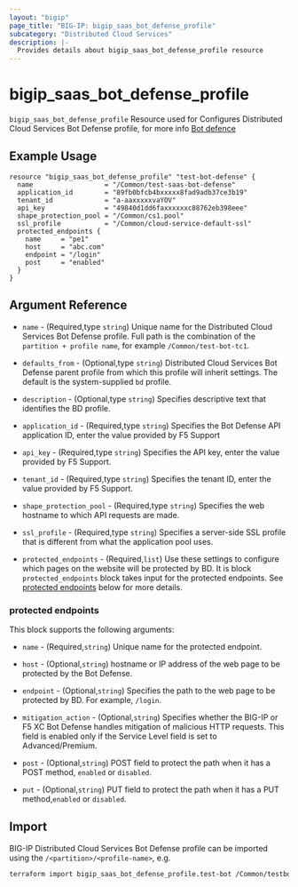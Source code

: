```yaml
---
layout: "bigip"
page_title: "BIG-IP: bigip_saas_bot_defense_profile"
subcategory: "Distributed Cloud Services"
description: |-
  Provides details about bigip_saas_bot_defense_profile resource
---
```


# bigip\_saas\_bot\_defense\_profile

`bigip_saas_bot_defense_profile` Resource used for Configures Distributed Cloud Services Bot Defense profile, for more info [Bot defence](https://techdocs.f5.com/en-us/bigip-17-1-0/big-ip-saas-bot-defense.html)

## Example Usage

```hcl
resource "bigip_saas_bot_defense_profile" "test-bot-defense" {
  name                  = "/Common/test-saas-bot-defense"
  application_id        = "89fb0bfcb4bxxxxx8fad9adb37ce3b19"
  tenant_id             = "a-aaxxxxxvaYOV"
  api_key               = "49840d1dd6faxxxxxxc88762eb398eee"
  shape_protection_pool = "/Common/cs1.pool"
  ssl_profile           = "/Common/cloud-service-default-ssl"
  protected_endpoints {
    name     = "pe1"
    host     = "abc.com"
    endpoint = "/login"
    post     = "enabled"
  }
}
```
## Argument Reference

* `name` - (Required,type `string`) Unique name for the Distributed Cloud Services Bot Defense profile. Full path is the combination of the `partition + profile name`, for example `/Common/test-bot-tc1`.

* `defaults_from` - (Optional,type `string`) Distributed Cloud Services Bot Defense parent profile from which this profile will inherit settings. The default is the system-supplied `bd` profile.

* `description` - (Optional,type `string`) Specifies descriptive text that identifies the BD profile.

* `application_id` - (Required,type `string`) Specifies the Bot Defense API application ID, enter the value provided by F5 Support

* `api_key` - (Required,type `string`) Specifies the API key, enter the value provided by F5 Support.

* `tenant_id` - (Required,type `string`) Specifies the tenant ID, enter the value provided by F5 Support.

* `shape_protection_pool` - (Required,type `string`) Specifies the web hostname to which API requests are made.

* `ssl_profile` - (Required,type `string`) Specifies a server-side SSL profile that is different from what the application pool uses.


* `protected_endpoints` - (Required,`list`) Use these settings to configure which pages on the website will be protected by BD.
It is block `protected_endpoints` block takes input for the protected endpoints. See [protected endpoints](#protected-endpoints) below for more details.

### protected endpoints

This block supports the following arguments:

* `name` - (Required,`string`) Unique name for the protected endpoint.

* `host` - (Optional,`string`) hostname or IP address of the web page to be protected by the Bot Defense.

* `endpoint` - (Optional,`string`) Specifies the path to the web page to be protected by BD. For example, `/login`.

* `mitigation_action` - (Optional,`string`) Specifies whether the BIG-IP or F5 XC Bot Defense handles mitigation of malicious HTTP requests. This field is enabled only if the Service Level field is set to Advanced/Premium.

* `post` - (Optional,`string`) POST field to protect the path when it has a POST method, `enabled` or `disabled`.

* `put` - (Optional,`string`) PUT field to protect the path when it has a PUT method,`enabled` or `disabled`.

## Import

BIG-IP Distributed Cloud Services Bot Defense profile can be imported using the `/<partition>/<profile-name>`, e.g.
```bash
terraform import bigip_saas_bot_defense_profile.test-bot /Common/testbotprofile01
```
